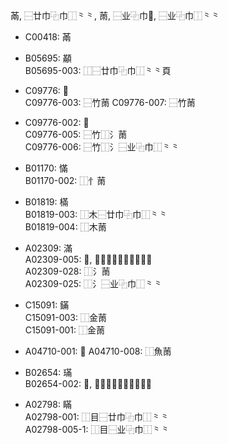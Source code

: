 㒼, ⿱廿巾⿻巾⿰⺀⺀, 𦲸, ⿱业⿻巾𠓜, ⿱业⿻巾⿰⺀⺀

- C00418: 㒼

- B05695: 顢  
  B05695-003: ⿰⿱廿巾⿻巾⿰⺀⺀頁

- C09776: 𥲈  
  C09776-003: ⿱竹𦲸
  C09776-007: ⿱竹𦲸

- C09776-002: 𥵥  
  C09776-005: ⿱竹⿰氵𦲸  
  C09776-006: ⿱竹⿰氵⿱业⿻巾⿰⺀⺀  

- B01170: 慲  
  B01170-002: ⿰忄𦲸  

- B01819: 樠  
  B01819-003: ⿰木⿱廿巾⿻巾⿰⺀⺀  
  B01819-004: ⿰木𦲸  

- A02309: 滿  
  A02309-005: 𣼛, ⿰氵⿱廿巾⿻巾⿰⺀⺀  
  A02309-028: ⿰氵𦲸  
  A02309-025: ⿰氵⿱业⿻巾⿰⺀⺀  

- C15091: 鏋  
  C15091-003: ⿰金𦲸  
  C15091-001: ⿰金𦲸  

- A04710-001: 𩺴
  A04710-008: ⿰魚𦲸

- B02654: 璊  
  B02654-002: 𤨸, ⿰王⿱廿巾⿻巾⿰⺀⺀  

- A02798: 瞞  
  A02798-001: ⿰目⿱廿巾⿻巾⿰⺀⺀  
  A02798-005-1: ⿰目⿱业⿻巾⿰⺀⺀

